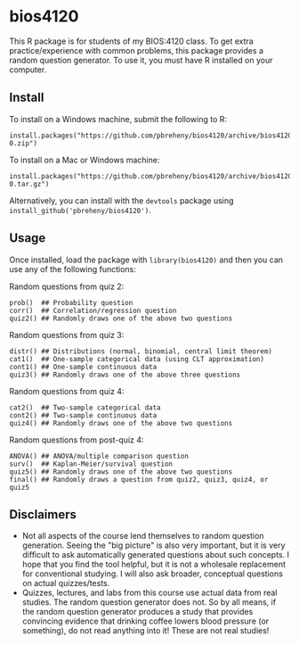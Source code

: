 # bios4120

This R package is for students of my BIOS:4120 class.  To get extra practice/experience with common problems, this package provides a random question generator. To use it, you must have R installed on your computer.

## Install

To install on a Windows machine, submit the following to R:

```
install.packages("https://github.com/pbreheny/bios4120/archive/bios4120_1.0-0.zip")
```

To install on a Mac or Windows machine:

```
install.packages("https://github.com/pbreheny/bios4120/archive/bios4120_1.0-0.tar.gz")
```

Alternatively, you can install with the `devtools` package using `install_github('pbreheny/bios4120')`.

## Usage

Once installed, load the package with `library(bios4120)` and then you can use any of the following functions:

Random questions from quiz 2:

```
prob()  ## Probability question
corr()  ## Correlation/regression question
quiz2() ## Randomly draws one of the above two questions
```

Random questions from quiz 3:

```
distr() ## Distributions (normal, binomial, central limit theorem)
cat1()  ## One-sample categorical data (using CLT approximation)
cont1() ## One-sample continuous data
quiz3() ## Randomly draws one of the above three questions
```

Random questions from quiz 4:

```
cat2()  ## Two-sample categorical data
cont2() ## Two-sample continuous data
quiz4() ## Randomly draws one of the above two questions
```

Random questions from post-quiz 4:

```
ANOVA() ## ANOVA/multiple comparison question 
surv()  ## Kaplan-Meier/survival question 
quiz5() ## Randomly draws one of the above two questions 
final() ## Randomly draws a question from quiz2, quiz3, quiz4, or quiz5 
```

## Disclaimers

* Not all aspects of the course lend themselves to random question generation. Seeing the "big picture" is also very important, but it is very difficult to ask automatically generated questions about such concepts. I hope that you find the tool helpful, but it is not a wholesale replacement for conventional studying.  I will also ask broader, conceptual questions on actual quizzes/tests.
* Quizzes, lectures, and labs from this course use actual data from real studies. The random question generator does not. So by all means, if the random question generator produces a study that provides convincing evidence that drinking coffee lowers blood pressure (or something), do not read anything into it! These are not real studies!
